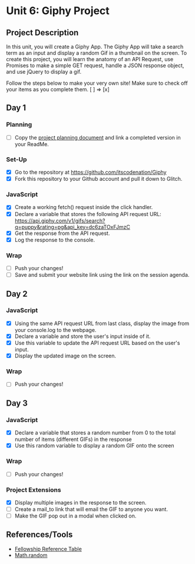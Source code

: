 # Unit 6: Giphy Project

## Project Description
In this unit, you will create a Giphy App. The Giphy App will take a search term as an input and display a random Gif in a thumbnail on the screen. To create this project, you will learn the anatomy of an API Request, use Promises to make a simple GET request, handle a JSON response object, and use jQuery to display a gif.

Follow the steps below to make your very own site! 
Make sure to check off your items as you complete them. [ ] => [x]

## Day 1
### Planning
- [ ] Copy the [project planning document](https://docs.google.com/document/d/1IGYcwf_1W0PlzBBBDUdgrmoROGR1rDCVIJeEX2lZFUg/edit#) and link a completed version in your ReadMe.

### Set-Up
- [x] Go to the repository at https://github.com/itscodenation/Giphy
- [x] Fork this repository to your Github account and pull it down to Glitch.

### JavaScript
- [x] Create a working fetch() request inside the click handler.
- [x] Declare a variable that stores the following API request URL: https://api.giphy.com/v1/gifs/search?q=puppy&rating=pg&api_key=dc6zaTOxFJmzC
- [x] Get the response from the API request.
- [x] Log the response to the console.

### Wrap
- [ ] Push your changes!
- [ ] Save and submit your website link using the link on the session agenda.

## Day 2
### JavaScript
- [x] Using the same API request URL from last class, display the image from your console.log to the webpage.
- [x] Declare a variable and store the user's input inside of it.
- [x] Use this variable to update the API request URL based on the user's input.
- [x] Display the updated image on the screen.

### Wrap
- [ ] Push your changes!

## Day 3
### JavaScript
- [x] Declare a variable that stores a random number from 0 to the total number of items (different GIFs) in the response
- [x] Use this random variable to display a random GIF onto the screen

### Wrap
- [ ] Push your changes!

### Project Extensions
- [x] Display multiple images in the response to the screen.
- [ ] Create a mail_to link that will email the GIF to anyone you want.
- [ ] Make the GIF pop out in a modal when clicked on.

## References/Tools
* [Fellowship Reference Table](https://docs.google.com/document/d/1qrY2OC-6S04oOXZlYmXja7lmKBmdApR-HXJkhfd67e8/edit)
* [Math.random](https://developer.mozilla.org/en-US/docs/Web/JavaScript/Reference/Global_Objects/Math/random)

